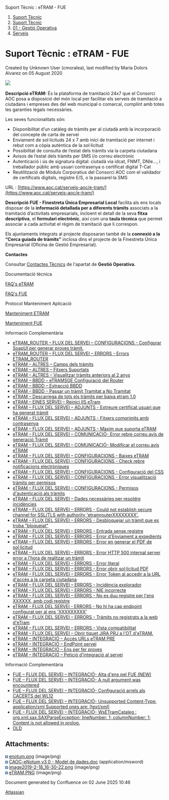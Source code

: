 Suport Tècnic : eTRAM - FUE  

1.  [Suport Tècnic](index.html)
2.  [Suport Tècnic](13893782.html)
3.  [01 - Gestió Operativa](26313391.html)
4.  [Serveis](Serveis_26313394.html)

Suport Tècnic : eTRAM - FUE
===========================

Created by Unknown User (cmoralea), last modified by Maria Dolors Alvarez on 05 August 2020

![](attachments/26313500/41518378.png)

**Descripció eTRAM:** És la plataforma de tramitació 24x7 que el Consorci AOC posa a disposició del món local per facilitar els serveis de tramitació a ciutadans i empreses des del web municipal o comarcal, complint amb totes les garanties legals necessàries.

Les seves funcionalitats són:

*   Disponibilitat d’un catàleg de tràmits per al ciutadà amb la incorporació del concepte de carta de servei
*   Enviament de sol·licituds 24 x 7 amb inici de tramitació per internet i rebut com a còpia autèntica de la sol·licitud
*   Possibilitat de consulta de l’estat dels tràmits via la carpeta ciutadana
*   Avisos de l’estat dels tràmits per SMS i/o correu electrònic
*   Autenticació i ús de signatura digital: ciutadà via idcat, FNMT, DNIe..., i treballador públic amb usuari contrasenya o certificat digital T-Cat
*   Reutilització de Mòduls Corporatius del Consorci AOC com el validador de certificats digitals, registre E/S, o la passarel·la SMS

URL : [https://www.aoc.cat/serveis-aoc/e-tram/](https://www.aoc.cat/serveis-aoc/e-tram/)

  

**Descripció** **FUE - Finestreta Única Empresarial Local** facilita als ens locals disposar de la **informació detallada per a diferents tràmits** associats a la tramitació d’activitats empresarials, incloent el detall de la seva **fitxa descriptiva**, el **formulari electrònic**, així com una **taula tècnica** que permet associar a cada activitat el règim de tramitació que li correspon.

Els ajuntaments integrats al projecte disposaran també de la **connexió a la “Cerca guiada de tràmits”** inclosa dins el projecte de la Finestreta Única Empresarial (Oficina de Gestió Empresarial).

**Contactes**

Consultar [Contactes Tècnics](https://intranet.aoc.cat/pages/viewpage.action?pageId=28704779#tab-Responsables+Servei+T%C3%A8cnic) de l'apartat de **Gestió Operativa.**

Documentació tècnica

[FAQ's eTRAM](28705567.html)

[FAQ's FUE](28705571.html)

  

Protocol Manteniment Aplicació

[Manteniment ETRAM](Manteniment-ETRAM_41517429.html)

[Manteniment FUE](Manteniment-FUE_41517328.html)

  

  

Informació Complementària

*   [eTRAM\_ROUTER – FLUX DEL SERVEI – CONFIGURACIONS - Configurar SoapUI per generar proves tràmit.](/pages/viewpage.action?pageId=26313419 "eTRAM_ROUTER – FLUX DEL SERVEI – CONFIGURACIONS - Configurar SoapUI per generar proves tràmit.")
*   [eTRAM\_ROUTER – FLUX DEL SERVEI – ERRORS - Errors ETRAM\_ROUTER](/pages/viewpage.action?pageId=26313460 "eTRAM_ROUTER – FLUX DEL SERVEI – ERRORS - Errors ETRAM_ROUTER")
*   [eTRAM – ALTRES – Camps dels tràmits](/pages/viewpage.action?pageId=26313187 "eTRAM – ALTRES – Camps dels tràmits")
*   [eTRAM – ALTRES – Fitxers Suportats](/pages/viewpage.action?pageId=41519851 "eTRAM – ALTRES – Fitxers Suportats")
*   [eTRAM – ALTRES – Visualitzar tràmits anteriors al 2 anys](/pages/viewpage.action?pageId=36341171 "eTRAM – ALTRES – Visualitzar tràmits anteriors al 2 anys")
*   [eTRAM – BBDD – eTRAMSGE Configuració del Router](/pages/viewpage.action?pageId=34505086 "eTRAM – BBDD – eTRAMSGE Configuració del Router")
*   [eTRAM – BBDD – Extracció BBDD](/pages/viewpage.action?pageId=26313295 "eTRAM – BBDD – Extracció BBDD")
*   [eTRAM – BBDD – Passar un tràmit Tramitat a No Tramitat](/pages/viewpage.action?pageId=26313590 "eTRAM – BBDD – Passar un tràmit Tramitat a No Tramitat")
*   [eTRAM – Descarrega de tots els tràmits per baixa etram 1.0](/pages/viewpage.action?pageId=64981596 "eTRAM – Descarrega de tots els tràmits per baixa etram 1.0")
*   [eTRAM – EINES SERVEI – Reinici IIS eTram](/pages/viewpage.action?pageId=26313525 "eTRAM – EINES SERVEI – Reinici IIS eTram")
*   [eTRAM – FLUX DEL SERVEI – ADJUNTS - Extreure certificat usuari que ha generat tràmit](/pages/viewpage.action?pageId=26313491 "eTRAM – FLUX DEL SERVEI – ADJUNTS - Extreure certificat usuari que ha generat tràmit")
*   [eTRAM – FLUX DEL SERVEI – ADJUNTS - Fitxers comprimits amb contrasenya](/pages/viewpage.action?pageId=41521739 "eTRAM – FLUX DEL SERVEI – ADJUNTS - Fitxers comprimits amb contrasenya")
*   [eTRAM – FLUX DEL SERVEI – ADJUNTS - Màxim que suporta eTRAM](/pages/viewpage.action?pageId=41519541 "eTRAM – FLUX DEL SERVEI – ADJUNTS - Màxim que suporta eTRAM")
*   [eTRAM – FLUX DEL SERVEI – COMUNICACIÓ- Error rebre correu avís de generació Tràmit](/pages/viewpage.action?pageId=26313529 "eTRAM – FLUX DEL SERVEI – COMUNICACIÓ- Error rebre correu avís de generació Tràmit")
*   [eTRAM – FLUX DEL SERVEI – COMUNICACIÓ- Modificar el correu avís eTRAM](/pages/viewpage.action?pageId=41518278 "eTRAM – FLUX DEL SERVEI – COMUNICACIÓ- Modificar el correu avís eTRAM")
*   [eTRAM – FLUX DEL SERVEI – CONFIGURACIONS - Baixes eTRAM](/pages/viewpage.action?pageId=77824203 "eTRAM – FLUX DEL SERVEI – CONFIGURACIONS - Baixes eTRAM")
*   [eTRAM – FLUX DEL SERVEI – CONFIGURACIONS - Check rebre notificacions electròniques](/pages/viewpage.action?pageId=26313229 "eTRAM – FLUX DEL SERVEI – CONFIGURACIONS - Check rebre notificacions electròniques")
*   [eTRAM – FLUX DEL SERVEI – CONFIGURACIONS - Configuració del CSS](/pages/viewpage.action?pageId=41518289 "eTRAM – FLUX DEL SERVEI – CONFIGURACIONS - Configuració del CSS")
*   [eTRAM – FLUX DEL SERVEI – CONFIGURACIONS - Error visualització tràmits per permisos](/pages/viewpage.action?pageId=26313638 "eTRAM – FLUX DEL SERVEI – CONFIGURACIONS - Error visualització tràmits per permisos")
*   [eTRAM – FLUX DEL SERVEI – CONFIGURACIONS - Permisos d'autenticació als tràmits](/pages/viewpage.action?pageId=26313575 "eTRAM – FLUX DEL SERVEI – CONFIGURACIONS - Permisos d'autenticació als tràmits")
*   [eTRAM – FLUX DEL SERVEI – Dades necessàries per resoldre incidències](/pages/viewpage.action?pageId=26313680 "eTRAM – FLUX DEL SERVEI – Dades necessàries per resoldre incidències")
*   [eTRAM – FLUX DEL SERVEI – ERRORS - Could not establish secure channel for SSL/TLS with authority 'etramrouterXXXXXXXX'.](/pages/viewpage.action?pageId=64981298 "eTRAM – FLUX DEL SERVEI – ERRORS - Could not establish secure channel for SSL/TLS with authority 'etramrouterXXXXXXXX'.")
*   [eTRAM – FLUX DEL SERVEI – ERRORS - Desbloquejar un tràmit que es troba "bloquejat"](/pages/viewpage.action?pageId=26313180 "eTRAM – FLUX DEL SERVEI – ERRORS - Desbloquejar un tràmit que es troba \"bloquejat\"")
*   [eTRAM – FLUX DEL SERVEI – ERRORS - Entrada sense registre](/pages/viewpage.action?pageId=26313385 "eTRAM – FLUX DEL SERVEI – ERRORS - Entrada sense registre")
*   [eTRAM – FLUX DEL SERVEI – ERRORS - Error d'Enviament a expedients](/pages/viewpage.action?pageId=26313184 "eTRAM – FLUX DEL SERVEI – ERRORS - Error d'Enviament a expedients")
*   [eTRAM – FLUX DEL SERVEI – ERRORS - Error en generar el PDF de sol·licitud](/pages/viewpage.action?pageId=26313451 "eTRAM – FLUX DEL SERVEI – ERRORS - Error en generar el PDF de sol·licitud")
*   [eTRAM – FLUX DEL SERVEI – ERRORS - Error HTTP 500 internal server error a l'hora de realitzar un tràmit](/pages/viewpage.action?pageId=41523809 "eTRAM – FLUX DEL SERVEI – ERRORS - Error HTTP 500 internal server error a l'hora de realitzar un tràmit")
*   [eTRAM – FLUX DEL SERVEI – ERRORS - Error literal](/pages/viewpage.action?pageId=26313635 "eTRAM – FLUX DEL SERVEI – ERRORS - Error literal")
*   [eTRAM – FLUX DEL SERVEI – ERRORS - Error obrir sol·licitud PDF](/pages/viewpage.action?pageId=26313675 "eTRAM – FLUX DEL SERVEI – ERRORS - Error obrir sol·licitud PDF")
*   [eTRAM – FLUX DEL SERVEI – ERRORS - Error Token al accedir a la URL d'accès a la carpeta ciutadana](/pages/viewpage.action?pageId=26313181 "eTRAM – FLUX DEL SERVEI – ERRORS - Error Token al accedir a la URL d'accès a la carpeta ciutadana")
*   [eTRAM – FLUX DEL SERVEI – ERRORS - Incidència explorador](/pages/viewpage.action?pageId=26313678 "eTRAM – FLUX DEL SERVEI – ERRORS - Incidència explorador")
*   [eTRAM – FLUX DEL SERVEI – ERRORS - NIE incorrecte](/pages/viewpage.action?pageId=26313658 "eTRAM – FLUX DEL SERVEI – ERRORS - NIE incorrecte")
*   [eTRAM – FLUX DEL SERVEI – ERRORS - No es duu registre per l'ens XXXXXX, amb codi registre](/pages/viewpage.action?pageId=41521816 "eTRAM – FLUX DEL SERVEI – ERRORS -  No es duu registre per l'ens XXXXXX, amb codi registre")
*   [eTRAM - FLUX DEL SERVEI - ERRORS - No hi ha cap endpoint configurat per al ens 'XXXXXXXXX'](/pages/viewpage.action?pageId=41521539 "eTRAM - FLUX DEL SERVEI - ERRORS - No hi ha cap endpoint configurat per al ens 'XXXXXXXXX'")
*   [eTRAM – FLUX DEL SERVEI – ERRORS - Tràmits no registrats a la web d'eTram](/pages/viewpage.action?pageId=26313609 "eTRAM – FLUX DEL SERVEI – ERRORS - Tràmits no registrats a la web d'eTram")
*   [eTRAM – FLUX DEL SERVEI – ERRORS - Vista compatibilitat](/pages/viewpage.action?pageId=26313179 "eTRAM – FLUX DEL SERVEI – ERRORS - Vista compatibilitat")
*   [eTRAM – FLUX DEL SERVEI – Obrir tiquet JIRA PRJ a l'OT d'eTRAM.](/pages/viewpage.action?pageId=41522963 "eTRAM – FLUX DEL SERVEI – Obrir tiquet JIRA PRJ a l'OT d'eTRAM.")
*   [eTRAM – INTEGRACIÓ – Accés URLs eTRAM PRE](/pages/viewpage.action?pageId=26313434 "eTRAM – INTEGRACIÓ – Accés URLs eTRAM PRE")
*   [eTRAM – INTEGRACIÓ – EndPoint servei](/pages/viewpage.action?pageId=26313398 "eTRAM – INTEGRACIÓ – EndPoint servei")
*   [eTRAM – INTEGRACIÓ – Ens per fer proves](/pages/viewpage.action?pageId=26313559 "eTRAM – INTEGRACIÓ – Ens per fer proves")
*   [eTRAM – INTEGRACIÓ – Petició d'integració al servei](/pages/viewpage.action?pageId=28705897 "eTRAM – INTEGRACIÓ – Petició d'integració al servei")

Informació Complementària

*   [FUE – FLUX DEL SERVEI – INTEGRACIÓ- Alta d'ens pel FUE (NEW)](/pages/viewpage.action?pageId=81855617 "FUE – FLUX DEL SERVEI – INTEGRACIÓ- Alta d'ens pel FUE (NEW)")
*   [FUE – FLUX DEL SERVEI – INTEGRACIÓ- A null argument was encountered](/pages/viewpage.action?pageId=93356823 "FUE – FLUX DEL SERVEI – INTEGRACIÓ-  A null argument was encountered")
*   [FUE – FLUX DEL SERVEI – INTEGRACIÓ- Configuració arrels als CACERTS del WL12](/pages/viewpage.action?pageId=93356717 "FUE – FLUX DEL SERVEI – INTEGRACIÓ- Configuració arrels als CACERTS del WL12")
*   [FUE – FLUX DEL SERVEI – INTEGRACIÓ- Unsupported Content-Type: application/xml Supported ones are: \[text/xml\]](/pages/viewpage.action?pageId=64981970 "FUE – FLUX DEL SERVEI – INTEGRACIÓ- Unsupported Content-Type: application/xml Supported ones are: [text/xml]")
*   [FUE – FLUX DEL SERVEI – INTEGRACIÓ- WsETramCataleg : org.xml.sax.SAXParseException; lineNumber: 1; columnNumber: 1; Content is not allowed in prolog.](/pages/viewpage.action?pageId=93356809 "FUE – FLUX DEL SERVEI – INTEGRACIÓ- WsETramCataleg : org.xml.sax.SAXParseException; lineNumber: 1; columnNumber: 1; Content is not allowed in prolog.")
*   [OLD](/display/SII/OLD "OLD")

Attachments:
------------

![](images/icons/bullet_blue.gif) [enotum.png](attachments/26313500/26317179.png) (image/png)  
![](images/icons/bullet_blue.gif) [CAOC-eNotum v3 0 - Model de dades.doc](attachments/26313500/26317182.doc) (application/msword)  
![](images/icons/bullet_blue.gif) [image2019-2-18\_16-30-22.png](attachments/26313500/26317185.png) (image/png)  
![](images/icons/bullet_blue.gif) [eTRAM.PNG](attachments/26313500/41518378.png) (image/png)  

Document generated by Confluence on 02 June 2025 10:46

[Atlassian](http://www.atlassian.com/)